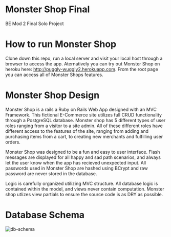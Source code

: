 # Monster Shop Final
BE Mod 2 Final Solo Project

# How to run Monster Shop 

Clone down this repo, run a local server and visit your local host through a browser to access the app. Aternatively you can try out Monster Shop on heroku here: http://puggly-wuggly2.herokuapp.com. From the root page you can access all of Monster Shops features. 

# Monster Shop Design

Monster Shop is a rails a Ruby on Rails Web App designed with an MVC Framework. This fictional E-Commerce site utilizes full CRUD functionality through a PostgreSQL database. Monster shop has 5 different types of user roles ranging from a visitor to a site admin. All of these different roles have different access to the features of the site, ranging from adding and purchasing items from a cart, to creating new merchants and fulfilling user orders.

Monster Shop was designed to be a fun and easy to user interface. Flash messages are displayed for all happy and sad path scenarios, and always let the user know when the app has recieved unexpected input. All passwords used in Monster Shop are hashed using BCrypt and raw password are never stored in the database. 

Logic is carefully organized utilizing MVC structure. All database logic is contained within the model, and views never contain computation. Monster shop utlizes view partials to ensure the source code is as DRY as possible. 

# Database Schema
![db-schema](https://i.ibb.co/drt6Tjk/Screen-Shot-2019-09-15-at-4-47-55-PM.png) 



